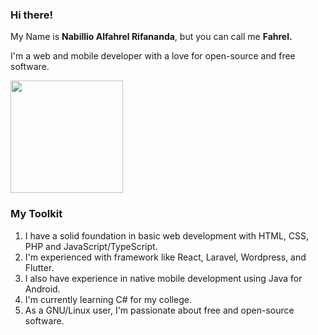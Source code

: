 ### Hi there!

My Name is **Nabillio Alfahrel Rifananda**, but you can call me <strong>Fahrel.</strong>

I'm a web and mobile developer with a love for open-source and free software.

<img height="180em" src="https://github-readme-stats-eight-theta.vercel.app/api/top-langs/?username=alfahrelrifananda&layout=compact&langs_count=8&theme=algolia"/>

### My Toolkit

<ol>
  <li>I have a solid foundation in basic web development with HTML, CSS, PHP and JavaScript/TypeScript.</li>
  <li>I'm experienced with framework like React, Laravel, Wordpress, and Flutter.</li>
  <li>I also have experience in native mobile development using Java for Android.</li>
  <li>I'm currently learning C# for my college.</li>
  <li>As a GNU/Linux user, I'm passionate about free and open-source software.</li>
</ol>

